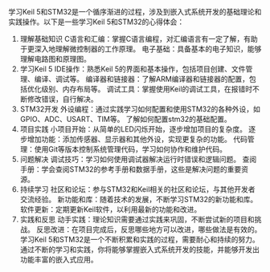 学习Keil 5和STM32是一个循序渐进的过程，涉及到嵌入式系统开发的基础理论和实践操作。以下是一些学习Keil 5和STM32的心得体会：

1. 理解基础知识
C语言和汇编：掌握C语言编程，对汇编语言有一定了解，有助于更深入地理解微控制器的工作原理。
电子基础：具备基本的电子知识，能够理解电路图和原理图。
2. 学习Keil 5
IDE操作：熟悉Keil 5的界面和基本操作，包括项目创建、文件管理、编译、调试等。
编译器和链接器：了解ARM编译器和链接器的配置，包括优化级别、内存布局等。
调试工具：掌握使用Keil的调试工具，在报错时不断修改错误，自行解决。
3. STM32开发
外设编程：通过实践学习如何配置和使用STM32的各种外设，如GPIO、ADC、USART、TIM等。
了解如何配置stm32的基础配置。
4. 项目实践
小项目开始：从简单的LED闪烁开始，逐步增加项目的复杂度。
逐步增加功能：添加传感器、显示器和其他外设，实现更复杂的功能。
代码管理：使用Git等版本控制系统管理代码，学习如何协作和维护代码。
5. 问题解决
调试技巧：学习如何使用调试器解决运行时错误和逻辑问题。
查阅手册：学会查阅STM32的参考手册和数据手册，这些是解决问题的重要资源。
6. 持续学习
社区和论坛：参与STM32和Keil相关的社区和论坛，与其他开发者交流经验。
新功能和库：随着技术的发展，不断学习STM32的新功能和库。
软件更新：定期更新Keil软件，以利用最新的功能和改进。
7. 实践和反思
动手实践：理论知识需要通过实践来巩固，不断尝试新的项目和挑战。
反思改进：在项目完成后，反思哪些地方可以改进，哪些做法是有效的。
学习Keil 5和STM32是一个不断积累和实践的过程，需要耐心和持续的努力。通过不断的学习和实践，你将能够掌握嵌入式系统开发的技能，并能够开发出功能丰富的嵌入式应用。